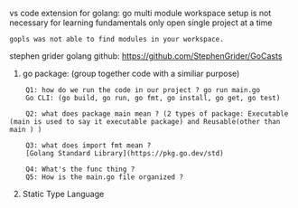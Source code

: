 vs code extension for golang: go
multi module workspace setup is not necessary for learning fundamentals only open single project at a time 
```
gopls was not able to find modules in your workspace.
```
stephen grider golang github: https://github.com/StephenGrider/GoCasts

1. go package: (group together code with a similiar purpose)
```
    Q1: how do we run the code in our project ? go run main.go
    Go CLI: (go build, go run, go fmt, go install, go get, go test)

    Q2: what does package main mean ? (2 types of package: Executable (main is used to say it executable package) and Reusable(other than main ) )

    Q3: what does import fmt mean ? 
    [Golang Standard Library](https://pkg.go.dev/std)

    Q4: What's the func thing ?
    Q5: How is the main.go file organized ?
```

2. Static Type Language
